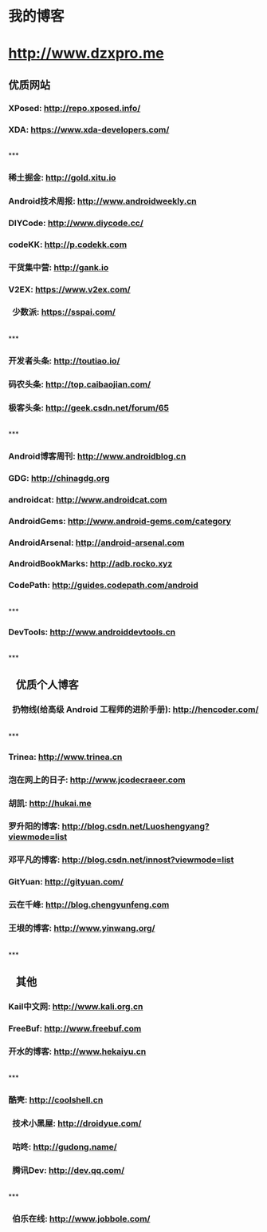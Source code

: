 # 我的博客

# http://www.dzxpro.me

## 优质网站

###   XPosed: http://repo.xposed.info/
###   XDA: https://www.xda-developers.com/  

</br>
***

###   稀土掘金: http://gold.xitu.io
###   Android技术周报: http://www.androidweekly.cn
###   DIYCode: http://www.diycode.cc/
###   codeKK: http://p.codekk.com
###   干货集中营: http://gank.io
###   V2EX: https://www.v2ex.com/  
###   少数派: https://sspai.com/

</br>
***
  
###   开发者头条: http://toutiao.io/
###   码农头条: http://top.caibaojian.com/
###   极客头条: http://geek.csdn.net/forum/65  

</br>
***

###   Android博客周刊: http://www.androidblog.cn          
###   GDG: http://chinagdg.org
###   androidcat: http://www.androidcat.com          
###   AndroidGems: http://www.android-gems.com/category
###   AndroidArsenal: http://android-arsenal.com
###   AndroidBookMarks: http://adb.rocko.xyz
###   CodePath: http://guides.codepath.com/android  

</br>
***

###   DevTools: http://www.androiddevtools.cn  

</br>
***

##    优质个人博客

###   扔物线(给高级 Android 工程师的进阶手册): http://hencoder.com/  

</br>
***

###   Trinea: http://www.trinea.cn
###   泡在网上的日子: http://www.jcodecraeer.com
###   胡凯: http://hukai.me
###   罗升阳的博客: http://blog.csdn.net/Luoshengyang?viewmode=list
###   邓平凡的博客: http://blog.csdn.net/innost?viewmode=list
###   GitYuan: http://gityuan.com/
###   云在千峰: http://blog.chengyunfeng.com
###   王垠的博客: http://www.yinwang.org/  

</br>
***

##    其他

###   Kail中文网: http://www.kali.org.cn
###   FreeBuf: http://www.freebuf.com
###   开水的博客: http://www.hekaiyu.cn       

</br>
***

###   酷壳: http://coolshell.cn          

###   技术小黑屋: http://droidyue.com/
###   咕咚: http://gudong.name/

###   腾讯Dev: http://dev.qq.com/

</br>
***

###   伯乐在线: http://www.jobbole.com/
